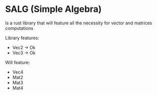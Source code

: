 # SALG (Simple Algebra)

Is a rust library that will feature all the necessity for vector and matrices computations

Library features:

- Vec2 -> Ok
- Vec3 -> Ok

Will feature:

- Vec4
- Mat2
- Mat3
- Mat4
